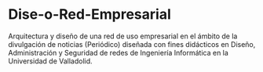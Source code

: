 # Dise-o-Red-Empresarial
Arquitectura y diseño de una red de uso empresarial en el ámbito de la divulgación de noticias (Periódico) diseñada con fines didácticos en Diseño, Administración y Seguridad de redes de Ingeniería Informática en la Universidad de Valladolid.

